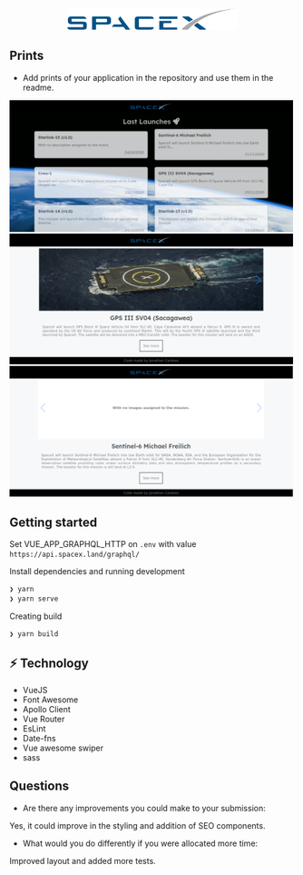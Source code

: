 <h3 align="center">
  <img alt="SpaceX" title="#logo" width="300px" src=".github/assets/logo.png"><br>
</h3>

## Prints

- Add prints of your application in the repository and use them in the readme.

<img alt="SpaceX" title="#logo" width="500px" width="500px" src=".github/assets/dashboard.png"><br>
<img alt="SpaceX" title="#logo" width="500px" width="500px" src=".github/assets/details-mission.png"><br>
<img alt="SpaceX" title="#logo" width="500px" width="500px" src=".github/assets/details-with-not-images.png"><br>

## Getting started

Set VUE_APP_GRAPHQL_HTTP on `.env` with value `https://api.spacex.land/graphql/`

Install dependencies and running development

```bash
❯ yarn
❯ yarn serve
```

Creating build

```bash
❯ yarn build
```

## :zap: Technology

- VueJS
- Font Awesome
- Apollo Client
- Vue Router
- EsLint
- Date-fns
- Vue awesome swiper
- sass

## Questions

- Are there any improvements you could make to your submission:

Yes, it could improve in the styling and addition of SEO components.

- What would you do differently if you were allocated more time:

Improved layout and added more tests.
